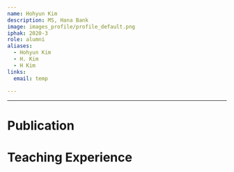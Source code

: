 ```yaml
---
name: Hohyun Kim
description: MS, Hana Bank
image: images_profile/profile_default.png
iphak: 2020-3
role: alumni
aliases:
  - Hohyun Kim
  - H. Kim
  - H Kim
links:
  email: temp

---
```




---

# Publication




# Teaching Experience
